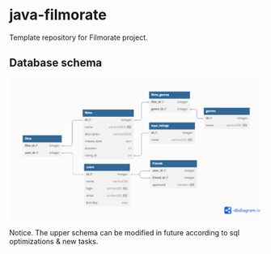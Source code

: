 # java-filmorate
Template repository for Filmorate project.

## Database schema

![sql_schema](https://github.com/FortovEgor/java-filmorate/blob/main/sql_schema.png)

Notice. The upper schema can be modified in future according to sql optimizations & new tasks.
